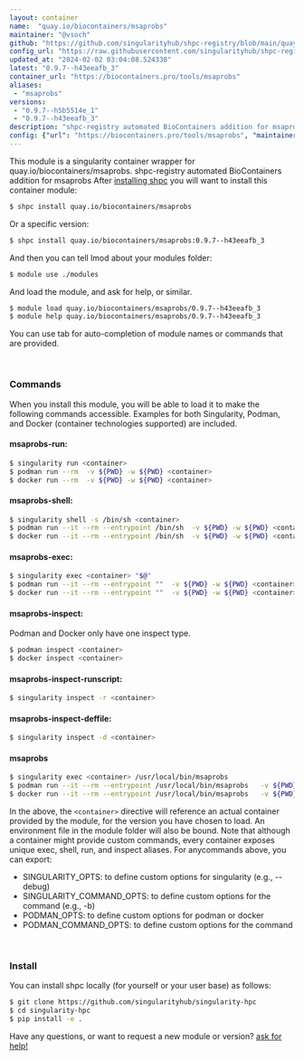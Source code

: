 ```yaml
---
layout: container
name:  "quay.io/biocontainers/msaprobs"
maintainer: "@vsoch"
github: "https://github.com/singularityhub/shpc-registry/blob/main/quay.io/biocontainers/msaprobs/container.yaml"
config_url: "https://raw.githubusercontent.com/singularityhub/shpc-registry/main/quay.io/biocontainers/msaprobs/container.yaml"
updated_at: "2024-02-02 03:04:08.524338"
latest: "0.9.7--h43eeafb_3"
container_url: "https://biocontainers.pro/tools/msaprobs"
aliases:
 - "msaprobs"
versions:
 - "0.9.7--h5b5514e_1"
 - "0.9.7--h43eeafb_3"
description: "shpc-registry automated BioContainers addition for msaprobs"
config: {"url": "https://biocontainers.pro/tools/msaprobs", "maintainer": "@vsoch", "description": "shpc-registry automated BioContainers addition for msaprobs", "latest": {"0.9.7--h43eeafb_3": "sha256:755e7cf6a6f2216125c5a87c6c55ce36890e6daadc23b7af42361dffc90cd224"}, "tags": {"0.9.7--h5b5514e_1": "sha256:8ecc7d4da45d2cd04db6b5ec713f256d2f73634067ff50cd6cbe689117c6e707", "0.9.7--h43eeafb_3": "sha256:755e7cf6a6f2216125c5a87c6c55ce36890e6daadc23b7af42361dffc90cd224"}, "docker": "quay.io/biocontainers/msaprobs", "aliases": {"msaprobs": "/usr/local/bin/msaprobs"}}
---
```


This module is a singularity container wrapper for quay.io/biocontainers/msaprobs.
shpc-registry automated BioContainers addition for msaprobs
After [installing shpc](#install) you will want to install this container module:


```bash
$ shpc install quay.io/biocontainers/msaprobs
```

Or a specific version:

```bash
$ shpc install quay.io/biocontainers/msaprobs:0.9.7--h43eeafb_3
```

And then you can tell lmod about your modules folder:

```bash
$ module use ./modules
```

And load the module, and ask for help, or similar.

```bash
$ module load quay.io/biocontainers/msaprobs/0.9.7--h43eeafb_3
$ module help quay.io/biocontainers/msaprobs/0.9.7--h43eeafb_3
```

You can use tab for auto-completion of module names or commands that are provided.

<br>

### Commands

When you install this module, you will be able to load it to make the following commands accessible.
Examples for both Singularity, Podman, and Docker (container technologies supported) are included.

#### msaprobs-run:

```bash
$ singularity run <container>
$ podman run --rm  -v ${PWD} -w ${PWD} <container>
$ docker run --rm  -v ${PWD} -w ${PWD} <container>
```

#### msaprobs-shell:

```bash
$ singularity shell -s /bin/sh <container>
$ podman run --it --rm --entrypoint /bin/sh  -v ${PWD} -w ${PWD} <container>
$ docker run --it --rm --entrypoint /bin/sh  -v ${PWD} -w ${PWD} <container>
```

#### msaprobs-exec:

```bash
$ singularity exec <container> "$@"
$ podman run --it --rm --entrypoint ""  -v ${PWD} -w ${PWD} <container> "$@"
$ docker run --it --rm --entrypoint ""  -v ${PWD} -w ${PWD} <container> "$@"
```

#### msaprobs-inspect:

Podman and Docker only have one inspect type.

```bash
$ podman inspect <container>
$ docker inspect <container>
```

#### msaprobs-inspect-runscript:

```bash
$ singularity inspect -r <container>
```

#### msaprobs-inspect-deffile:

```bash
$ singularity inspect -d <container>
```


#### msaprobs

```bash
$ singularity exec <container> /usr/local/bin/msaprobs
$ podman run --it --rm --entrypoint /usr/local/bin/msaprobs   -v ${PWD} -w ${PWD} <container> -c " $@"
$ docker run --it --rm --entrypoint /usr/local/bin/msaprobs   -v ${PWD} -w ${PWD} <container> -c " $@"
```



In the above, the `<container>` directive will reference an actual container provided
by the module, for the version you have chosen to load. An environment file in the
module folder will also be bound. Note that although a container
might provide custom commands, every container exposes unique exec, shell, run, and
inspect aliases. For anycommands above, you can export:

 - SINGULARITY_OPTS: to define custom options for singularity (e.g., --debug)
 - SINGULARITY_COMMAND_OPTS: to define custom options for the command (e.g., -b)
 - PODMAN_OPTS: to define custom options for podman or docker
 - PODMAN_COMMAND_OPTS: to define custom options for the command

<br>

### Install

You can install shpc locally (for yourself or your user base) as follows:

```bash
$ git clone https://github.com/singularityhub/singularity-hpc
$ cd singularity-hpc
$ pip install -e .
```

Have any questions, or want to request a new module or version? [ask for help!](https://github.com/singularityhub/singularity-hpc/issues)